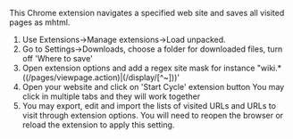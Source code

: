 This Chrome extension navigates a specified web site and saves all visited pages as mhtml.

1. Use Extensions->Manage extensions->Load unpacked.
2. Go to Settings->Downloads, choose a folder for downloaded files, turn off 'Where to save'
3. Open extension options and add a regex site mask for instance "wiki.*((/pages/viewpage.action)|(/display/[^~]))' 
4. Open your website and click on 'Start Cycle' extension button
You may click in multiple tabs and they will work together
5. You may export, edit and import the lists of visited URLs and URLs to visit through extension options. You will need to reopen the browser or reload the extension to apply this setting.
